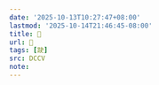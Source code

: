 ```yaml
---
date: '2025-10-13T10:27:47+08:00'
lastmod: '2025-10-14T21:46:45-08:00'
title: 􃙵
url: 􃙵
tags: [趹]
src: DCCV
note:
---
```

